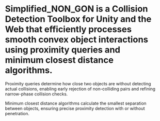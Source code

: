 # Simplified_NON_GON is a Collision Detection Toolbox for Unity and the Web that efficiently processes smooth convex object interactions using proximity queries and minimum closest distance algorithms.

Proximity queries determine how close two objects are without detecting actual collisions, enabling early rejection of non-colliding pairs and refining narrow-phase collision checks.

Minimum closest distance algorithms calculate the smallest separation between objects, ensuring precise proximity detection with or without penetration.
